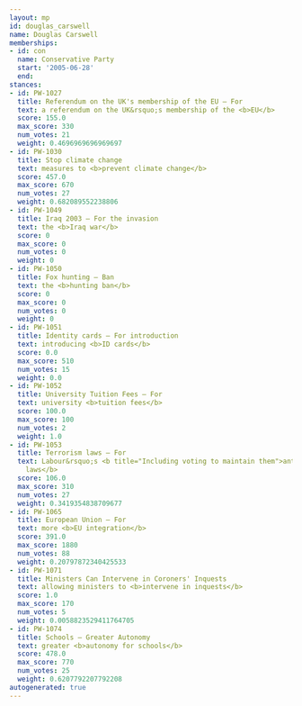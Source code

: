 ```yaml
---
layout: mp
id: douglas_carswell
name: Douglas Carswell
memberships:
- id: con
  name: Conservative Party
  start: '2005-06-28'
  end: 
stances:
- id: PW-1027
  title: Referendum on the UK's membership of the EU — For
  text: a referendum on the UK&rsquo;s membership of the <b>EU</b>
  score: 155.0
  max_score: 330
  num_votes: 21
  weight: 0.4696969696969697
- id: PW-1030
  title: Stop climate change
  text: measures to <b>prevent climate change</b>
  score: 457.0
  max_score: 670
  num_votes: 27
  weight: 0.682089552238806
- id: PW-1049
  title: Iraq 2003 — For the invasion
  text: the <b>Iraq war</b>
  score: 0
  max_score: 0
  num_votes: 0
  weight: 0
- id: PW-1050
  title: Fox hunting — Ban
  text: the <b>hunting ban</b>
  score: 0
  max_score: 0
  num_votes: 0
  weight: 0
- id: PW-1051
  title: Identity cards — For introduction
  text: introducing <b>ID cards</b>
  score: 0.0
  max_score: 510
  num_votes: 15
  weight: 0.0
- id: PW-1052
  title: University Tuition Fees — For
  text: university <b>tuition fees</b>
  score: 100.0
  max_score: 100
  num_votes: 2
  weight: 1.0
- id: PW-1053
  title: Terrorism laws — For
  text: Labour&rsquo;s <b title="Including voting to maintain them">anti-terrorism
    laws</b>
  score: 106.0
  max_score: 310
  num_votes: 27
  weight: 0.3419354838709677
- id: PW-1065
  title: European Union — For
  text: more <b>EU integration</b>
  score: 391.0
  max_score: 1880
  num_votes: 88
  weight: 0.20797872340425533
- id: PW-1071
  title: Ministers Can Intervene in Coroners' Inquests
  text: allowing ministers to <b>intervene in inquests</b>
  score: 1.0
  max_score: 170
  num_votes: 5
  weight: 0.0058823529411764705
- id: PW-1074
  title: Schools — Greater Autonomy
  text: greater <b>autonomy for schools</b>
  score: 478.0
  max_score: 770
  num_votes: 25
  weight: 0.6207792207792208
autogenerated: true
---
```

